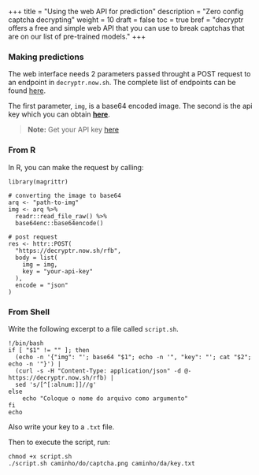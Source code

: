 +++
title = "Using the web API for prediction"
description = "Zero config captcha decrypting"
weight = 10
draft = false
toc = true
bref = "decryptr offers a free and simple web API that you can use to break captchas that are on our list of pre-trained models."
+++

### Making predictions

The web interface needs 2 parameters passed throught a POST request to an endpoint in `decryptr.now.sh`.
The complete list of endpoints can be found [here](/docs/list-models/).

The first parameter, `img`, is a base64 encoded image. The second is the api key which you can obtain [**here**](/get-key).

> **Note:** Get your API key [here](/get-key)

### From R

In R, you can make the request by calling:

```
library(magrittr)

# converting the image to base64
arq <- "path-to-img"
img <- arq %>%
  readr::read_file_raw() %>%
  base64enc::base64encode()

# post request
res <- httr::POST(
  "https://decryptr.now.sh/rfb",
  body = list(
    img = img,
    key = "your-api-key"
  ),
  encode = "json"
)
```

### From Shell

Write the following excerpt to a file called `script.sh`.

```
!/bin/bash
if [ "$1" != "" ]; then
  (echo -n '{"img": "'; base64 "$1"; echo -n '", "key": "'; cat "$2"; echo -n '"}') |
  (curl -s -H "Content-Type: application/json" -d @- https://decryptr.now.sh/rfb) |
  sed 's/[^[:alnum:]]//g'
else
    echo "Coloque o nome do arquivo como argumento"
fi
echo
```

Also write your key to a `.txt` file.

Then to execute the script, run:

```
chmod +x script.sh
./script.sh caminho/do/captcha.png caminho/da/key.txt
```
